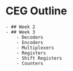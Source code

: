 # CEG Outline
	- ## Week 2
	- ## Week 3
		- Decoders
		- Encoders
		- Multiplexers
		- Registers
		- Shift Registers
		- Counters